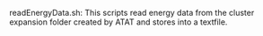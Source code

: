 readEnergyData.sh: This scripts read energy data from the cluster expansion folder created by ATAT and stores into a textfile. 
